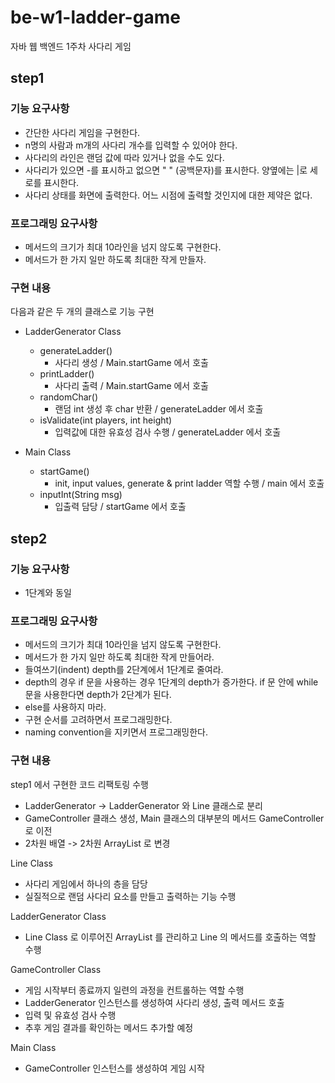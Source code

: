 # be-w1-ladder-game

자바 웹 백엔드 1주차 사다리 게임

## step1
### 기능 요구사항
- 간단한 사다리 게임을 구현한다.
- n명의 사람과 m개의 사다리 개수를 입력할 수 있어야 한다.
- 사다리의 라인은 랜덤 값에 따라 있거나 없을 수도 있다.
- 사다리가 있으면 -를 표시하고 없으면 " " (공백문자)를 표시한다. 양옆에는 |로 세로를 표시한다.
- 사다리 상태를 화면에 출력한다. 어느 시점에 출력할 것인지에 대한 제약은 없다.
  
### 프로그래밍 요구사항
- 메서드의 크기가 최대 10라인을 넘지 않도록 구현한다.
- 메서드가 한 가지 일만 하도록 최대한 작게 만들자.
  
### 구현 내용
다음과 같은 두 개의 클래스로 기능 구현
- LadderGenerator Class
  - generateLadder()
    - 사다리 생성 / Main.startGame 에서 호출
  - printLadder()
    - 사다리 출력 / Main.startGame 에서 호출
  - randomChar()
    - 랜덤 int 생성 후 char 반환 / generateLadder 에서 호출
  - isValidate(int players, int height)
    - 입력값에 대한 유효성 검사 수행 / generateLadder 에서 호출
    
- Main Class
  - startGame()
    - init, input values, generate & print ladder 역할 수행 / main 에서 호출
  - inputInt(String msg)
    - 입출력 담당 / startGame 에서 호출
  
  
## step2
### 기능 요구사항
- 1단계와 동일
  
### 프로그래밍 요구사항
- 메서드의 크기가 최대 10라인을 넘지 않도록 구현한다.
- 메서드가 한 가지 일만 하도록 최대한 작게 만들어라.
- 들여쓰기(indent) depth를 2단계에서 1단계로 줄여라.
- depth의 경우 if 문을 사용하는 경우 1단계의 depth가 증가한다. if 문 안에 while 문을 사용한다면 depth가 2단계가 된다.
- else를 사용하지 마라.
- 구현 순서를 고려하면서 프로그래밍한다.
- naming convention을 지키면서 프로그래밍한다.
  
### 구현 내용
step1 에서 구현한 코드 리팩토링 수행
- LadderGenerator -> LadderGenerator 와 Line 클래스로 분리
- GameController 클래스 생성, Main 클래스의 대부분의 메서드 GameController 로 이전
- 2차원 배열 -> 2차원 ArrayList 로 변경

Line Class
- 사다리 게임에서 하나의 층을 담당
- 실질적으로 랜덤 사다리 요소를 만들고 출력하는 기능 수행
  
LadderGenerator Class
- Line Class 로 이루어진 ArrayList 를 관리하고 Line 의 메서드를 호출하는 역할 수행
  
GameController Class
- 게임 시작부터 종료까지 일련의 과정을 컨트롤하는 역할 수행
- LadderGenerator 인스턴스를 생성하여 사다리 생성, 출력 메서드 호출
- 입력 및 유효성 검사 수행
- 추후 게임 결과를 확인하는 메서드 추가할 예정
  
Main Class
- GameController 인스턴스를 생성하여 게임 시작
  
